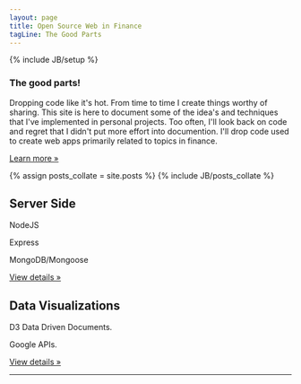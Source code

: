 ```yaml
---
layout: page
title: Open Source Web in Finance
tagLine: The Good Parts
---
```

{% include JB/setup %}

<div class="well">
	<div class="container">
		<h3>The good parts!</h3>
		<p>Dropping code like it's hot.  From time to time I create things worthy of sharing.  This site is here to document some of the idea's and techniques that I've implemented in personal projects.  Too often, I'll look back on code and regret that I didn't put more effort into documention.  I'll drop code used to create web apps primarily related to topics in finance.</p>
		<p><a class="btn btn-primary " href="#" role="button">Learn more »</a></p>
	</div>
</div>
<div class="container">
	<div class="row">
		<div class="col-md-4">
			{% assign posts_collate = site.posts %}
			{% include JB/posts_collate %}		
		</div>
		<div class="col-md-4">
			<h2>Server Side</h2>
			<p>NodeJS</p>
			<p>Express</p>
			<p>MongoDB/Mongoose</p>
			<p><a class="btn btn-default" href="#" role="button">View details »</a></p>
	 </div>
		<div class="col-md-4">
			<h2>Data Visualizations</h2>
			<p>D3  Data Driven Documents.</p>
			<p>Google APIs.</p>
			<p><a class="btn btn-default" href="#" role="button">View details »</a></p>
		</div>
	</div>
	<hr>
</div>
